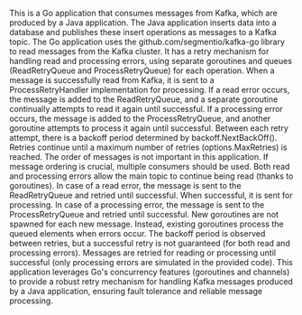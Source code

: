 This is a Go application that consumes messages from Kafka, which are produced by a Java application. The Java application inserts data into a database and publishes these insert operations as messages to a Kafka topic.
The Go application uses the github.com/segmentio/kafka-go library to read messages from the Kafka cluster. It has a retry mechanism for handling read and processing errors, using separate goroutines and queues (ReadRetryQueue and ProcessRetryQueue) for each operation.
When a message is successfully read from Kafka, it is sent to a ProcessRetryHandler implementation for processing. If a read error occurs, the message is added to the ReadRetryQueue, and a separate goroutine continually attempts to read it again until successful.
If a processing error occurs, the message is added to the ProcessRetryQueue, and another goroutine attempts to process it again until successful.
Between each retry attempt, there is a backoff period determined by backoff.NextBackOff(). Retries continue until a maximum number of retries (options.MaxRetries) is reached.
The order of messages is not important in this application. If message ordering is crucial, multiple consumers should be used.
Both read and processing errors allow the main topic to continue being read (thanks to goroutines).
In case of a read error, the message is sent to the ReadRetryQueue and retried until successful. When successful, it is sent for processing.
In case of a processing error, the message is sent to the ProcessRetryQueue and retried until successful.
New goroutines are not spawned for each new message. Instead, existing goroutines process the queued elements when errors occur.
The backoff period is observed between retries, but a successful retry is not guaranteed (for both read and processing errors).
Messages are retried for reading or processing until successful (only processing errors are simulated in the provided code).
This application leverages Go's concurrency features (goroutines and channels) to provide a robust retry mechanism for handling Kafka messages produced by a Java application, ensuring fault tolerance and reliable message processing.
